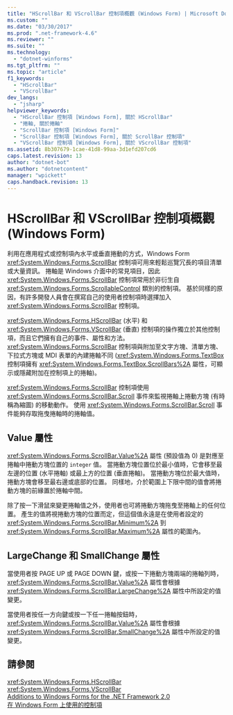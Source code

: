 ```yaml
---
title: "HScrollBar 和 VScrollBar 控制項概觀 (Windows Form) | Microsoft Docs"
ms.custom: ""
ms.date: "03/30/2017"
ms.prod: ".net-framework-4.6"
ms.reviewer: ""
ms.suite: ""
ms.technology: 
  - "dotnet-winforms"
ms.tgt_pltfrm: ""
ms.topic: "article"
f1_keywords: 
  - "HScrollBar"
  - "VScrollBar"
dev_langs: 
  - "jsharp"
helpviewer_keywords: 
  - "HScrollBar 控制項 [Windows Form], 關於 HScrollBar"
  - "捲軸, 關於捲軸"
  - "ScrollBar 控制項 [Windows Form]"
  - "ScrollBar 控制項 [Windows Form], 關於 ScrollBar 控制項"
  - "VScrollBar 控制項 [Windows Form], 關於 VScrollBar 控制項"
ms.assetid: 8b307679-1cae-41d8-99aa-3d1efd207cd6
caps.latest.revision: 13
author: "dotnet-bot"
ms.author: "dotnetcontent"
manager: "wpickett"
caps.handback.revision: 13
---
```

# HScrollBar 和 VScrollBar 控制項概觀 (Windows Form)
利用在應用程式或控制項內水平或垂直捲動的方式，Windows Form <xref:System.Windows.Forms.ScrollBar> 控制項可用來輕鬆巡覽冗長的項目清單或大量資訊。  捲軸是 Windows 介面中的常見項目，因此 <xref:System.Windows.Forms.ScrollBar> 控制項常用於非衍生自 <xref:System.Windows.Forms.ScrollableControl> 類別的控制項。  基於同樣的原因，有許多開發人員會在撰寫自己的使用者控制項時選擇加入 <xref:System.Windows.Forms.ScrollBar> 控制項。  
  
 <xref:System.Windows.Forms.HScrollBar> \(水平\) 和 <xref:System.Windows.Forms.VScrollBar> \(垂直\) 控制項的操作獨立於其他控制項，而且它們擁有自己的事件、屬性和方法。  <xref:System.Windows.Forms.ScrollBar> 控制項與附加至文字方塊、清單方塊、下拉式方塊或 MDI 表單的內建捲軸不同 \(<xref:System.Windows.Forms.TextBox> 控制項擁有 <xref:System.Windows.Forms.TextBox.ScrollBars%2A> 屬性，可顯示或隱藏附加在控制項上的捲軸\)。  
  
 <xref:System.Windows.Forms.ScrollBar> 控制項使用 <xref:System.Windows.Forms.ScrollBar.Scroll> 事件來監視捲軸上捲動方塊 \(有時稱為縮圖\) 的移動動作。  使用 <xref:System.Windows.Forms.ScrollBar.Scroll> 事件能夠存取拖曳捲軸時的捲軸值。  
  
## Value 屬性  
 <xref:System.Windows.Forms.ScrollBar.Value%2A> 屬性 \(預設值為 0\) 是對應至捲軸中捲動方塊位置的 `integer` 值。  當捲動方塊位置位於最小值時，它會移至最左邊的位置 \(水平捲軸\) 或最上方的位置 \(垂直捲軸\)。  當捲動方塊位於最大值時，捲動方塊會移至最右邊或底部的位置。  同樣地，介於範圍上下限中間的值會將捲動方塊的前緣置於捲軸中間。  
  
 除了按一下滑鼠來變更捲軸值之外，使用者也可將捲動方塊拖曳至捲軸上的任何位置。  產生的值將視捲動方塊的位置而定，但這個值永遠是在使用者設定的 <xref:System.Windows.Forms.ScrollBar.Minimum%2A> 到 <xref:System.Windows.Forms.ScrollBar.Maximum%2A> 屬性的範圍內。  
  
## LargeChange 和 SmallChange 屬性  
 當使用者按 PAGE UP 或 PAGE DOWN 鍵，或按一下捲動方塊兩端的捲軸列時，<xref:System.Windows.Forms.ScrollBar.Value%2A> 屬性會根據 <xref:System.Windows.Forms.ScrollBar.LargeChange%2A> 屬性中所設定的值變更。  
  
 當使用者按任一方向鍵或按一下任一捲軸按鈕時，<xref:System.Windows.Forms.ScrollBar.Value%2A> 屬性會根據 <xref:System.Windows.Forms.ScrollBar.SmallChange%2A> 屬性中所設定的值變更。  
  
## 請參閱  
 <xref:System.Windows.Forms.HScrollBar>   
 <xref:System.Windows.Forms.VScrollBar>   
 [Additions to Windows Forms for the .NET Framework 2.0](http://msdn.microsoft.com/zh-tw/c61a923d-3d6a-4c8c-820c-e94c83f3f9a8)   
 [在 Windows Form 上使用的控制項](../../../../docs/framework/winforms/controls/controls-to-use-on-windows-forms.md)